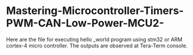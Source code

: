 # Mastering-Microcontroller-Timers-PWM-CAN-Low-Power-MCU2-

Here are the file for executing hello _world program using stm32 or ARM cortex-4 micro controller. The outputs are observed at Tera-Term console.
